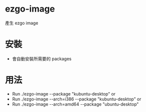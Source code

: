 ezgo-image
==========

產生 ezgo image

安裝
====
* 會自動安裝所需要的 packages

用法
====
* Run ./ezgo-image --package "kubuntu-desktop"
or
* Run ./ezgo-image --arch=i386 --package "kubuntu-desktop"
or
* Run ./ezgo-image --arch=amd64 --package "ubuntu-desktop"

